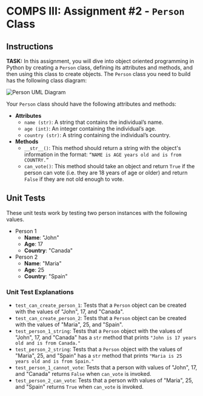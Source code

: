 # COMPS III: Assignment #2 - `Person` Class

## Instructions
**TASK:** In this assignment, you will dive into object oriented programming in Python by creating a `Person` class, defining its attributes and methods, and then using this class to create objects. The `Person` class you need to build has the following class diagram:

![Person UML Diagram](Person.png)

Your `Person` class should have the following attributes and methods:
- **Attributes**
    - `name (str)`: A string that contains the individual’s name.
    - `age (int)`:  An integer containing the individual’s age.
    - `country (str)`: A string containing the individual’s country.
- **Methods**
    - `__str__()`: This method should return a string with the object's information in the format: `“NAME is AGE years old and is from COUNTRY.”`
    - `can_vote()`: This method should take an object and return `True` if the person can vote (i.e. they are 18 years of age or older) and return `False` if they are not old enough to vote.

## Unit Tests
These unit tests work by testing two person instances with the following values.
- Person 1
    - **Name**: "John"
    - **Age**: 17
    - **Country**: "Canada"
- Person 2
    - **Name**: "Maria"
    - **Age**: 25
    - **Country**: "Spain"

### Unit Test Explanations
- `test_can_create_person_1`: Tests that a `Person` object can be created with the values of "John", 17, and "Canada".
- `test_can_create_person_2`: Tests that a `Person` object can be created with the values of "Maria", 25, and "Spain".
- `test_person_1_string`: Tests that a `Person` object with the values of "John", 17, and "Canada" has a `str` method that prints `"John is 17 years old and is from Canada."`
- `test_person_2_string`: Tests that a `Person` object with the values of "Maria", 25, and "Spain" has a `str` method that prints `"Maria is 25 years old and is from Spain."`
- `test_person_1_cannot_vote`: Tests that a person with values of "John", 17, and "Canada" returns `False` when `can_vote` is invoked.
- `test_person_2_can_vote`: Tests that a person with values of "Maria", 25, and "Spain" returns `True` when `can_vote` is invoked.
